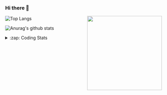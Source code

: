 ### Hi there 👋

<!--
**tao8687/tao8687** is a ✨ _special_ ✨ repository because its `README.md` (this file) appears on your GitHub profile.

Here are some ideas to get you started:

- 🔭 I’m currently working on ...
- 🌱 I’m currently learning ...
- 👯 I’m looking to collaborate on ...
- 🤔 I’m looking for help with ...
- 💬 Ask me about ...
- 📫 How to reach me: ...
- 😄 Pronouns: ...
- ⚡ Fun fact: ...
-->

<img align='right' src="https://media.giphy.com/media/M9gbBd9nbDrOTu1Mqx/giphy.gif" width="240">

  
![Top Langs](https://github-readme-stats.vercel.app/api/top-langs/?username=tao8687&layout=compact&title_color=23238E&text_color=A67D3D)

![Anurag's github stats](https://github-readme-stats.vercel.app/api?username=tao8687&show_icons=true&&text_color=A67D3D&title_color=23238E&show_icons=false&count_private=true&hide=stars)

<details>
  <summary>:zap: Coding Stats</summary>
  <br>
    
<!--START_SECTION:waka-->

```txt
From: 10 June 2025 - To: 17 June 2025

C                     5 hrs 34 mins   ████████░░░░░░░░░░░░░░░░░   32.65 %
Makefile              4 hrs 46 mins   ███████░░░░░░░░░░░░░░░░░░   27.96 %
CMake                 3 hrs 30 mins   █████░░░░░░░░░░░░░░░░░░░░   20.51 %
XML                   1 hr            █▒░░░░░░░░░░░░░░░░░░░░░░░   05.90 %
Markdown              40 mins         █░░░░░░░░░░░░░░░░░░░░░░░░   03.93 %
```

<!--END_SECTION:waka-->
</details>
